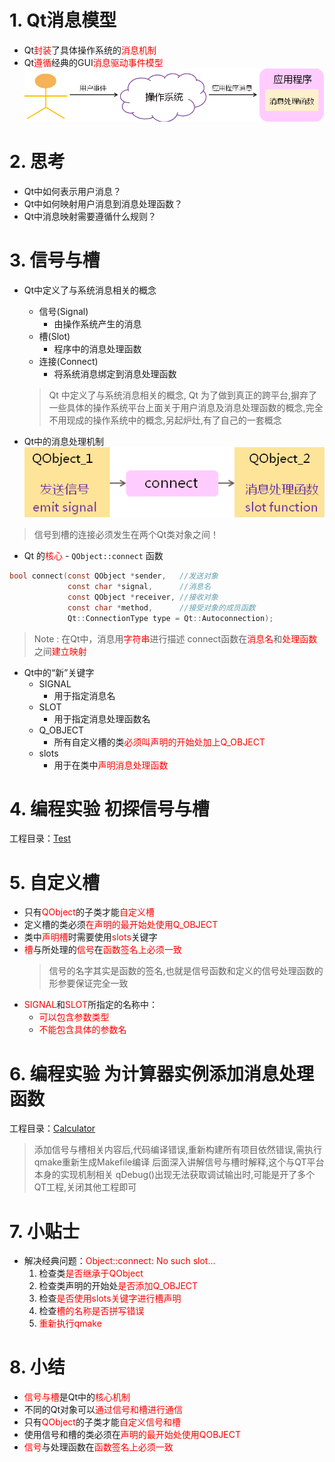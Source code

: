 # 1. Qt消息模型
- Qt<font color=red>封装</font>了具体操作系统的<font color=red>消息机制</font>
- Qt<font color=red>遵循</font>经典的GUI<font color=red>消息驱动事件模型</font>
![](vx_images/010_1.png)

# 2. 思考
- Qt中如何表示用户消息？
- Qt中如何映射用户消息到消息处理函数？
- Qt中消息映射需要遵循什么规则？

# 3. 信号与槽
- Qt中定义了与系统消息相关的概念
    - 信号(Signal)
        - 由操作系统产生的消息
    - 槽(Slot)
        - 程序中的消息处理函数
    - 连接(Connect)
        - 将系统消息绑定到消息处理函数
    > Qt 中定义了与系统消息相关的概念, Qt 为了做到真正的跨平台,摒弃了一些具体的操作系统平台上面关于用户消息及消息处理函数的概念,完全不用现成的操作系统中的概念,另起炉灶,有了自己的一套概念

- Qt中的消息处理机制
![](vx_images/010_2.png)
> 信号到槽的连接必须发生在两个Qt类对象之间！

- Qt 的<font color=red>核心</font> - `QObject::connect` 函数

```c
bool connect(const QObject *sender,   //发送对象
             const char *signal,      //消息名
             const QObject *receiver, //接收对象
             const char *method,      //接受对象的成员函数
             Qt::ConnectionType type = Qt::Autoconnection);
```
> Note :
> 在Qt中，消息用<font color=red>字符串</font>进行描述
> connect函数在<font color=red>消息名</font>和<font color=red>处理函数</font>之间<font color=red>建立映射</font>

- Qt中的“新”关键字
    - SIGNAL
        - 用于指定消息名
    - SLOT
        - 用于指定消息处理函数名
    - Q_OBJECT
        - 所有自定义槽的类<font color=red>必须叫声明的开始处加上Q_OBJECT</font>
    - slots
        - 用于在类中<font color=red>声明消息处理函数</font>

# 4. 编程实验 初探信号与槽
工程目录：[Test](vx_attachments\010_simple_message_handler\Test)

# 5. 自定义槽
- 只有<font color=red>QObject</font>的子类才能<font color=red>自定义槽</font>
- 定义槽的类必须<font color=red>在声明的最开始处使用Q_OBJECT</font>
- 类中<font color=red>声明槽</font>时需要使用<font color=red>slots</font>关键字
- <font color=red>槽</font>与所处理的<font color=red>信号</font>在<font color=red>函数签名上必须一致</font>
    > 信号的名字其实是函数的签名,也就是信号函数和定义的信号处理函数的形参要保证完全一致
- <font color=red>SIGNAL</font>和<font color=red>SLOT</font>所指定的名称中：
    - <font color=red>可以包含参数类型</font>
    - <font color=red>不能包含具体的参数名</font>

# 6. 编程实验 为计算器实例添加消息处理函数
工程目录：[Calculator](vx_attachments\010_simple_message_handler\Calculator)

> 添加信号与槽相关内容后,代码编译错误,重新构建所有项目依然错误,需执行qmake重新生成Makefile编译
后面深入讲解信号与槽时解释,这个与QT平台本身的实现机制相关
> qDebug()出现无法获取调试输出时,可能是开了多个QT工程,关闭其他工程即可

# 7. 小贴士
- 解决经典问题：<font color=red>Object::connect: No such slot...</font>
    1. 检查类<font color=red>是否继承于QObject</font>
    2. 检查类声明的开始处<font color=red>是否添加Q_OBJECT</font>
    3. 检查<font color=red>是否使用slots关键字进行槽声明</font>
    4. 检查<font color=red>槽的名称是否拼写错误</font>
    5. <font color=red>重新执行qmake</font>

# 8. 小结
- <font color=red>信号与槽</font>是Qt中的<font color=red>核心机制</font>
- 不同的Qt对象可以<font color=red>通过信号和槽进行通信</font>
- 只有<font color=red>QObject</font>的子类才能<font color=red>自定义信号和槽</font>
- 使用信号和槽的类必须在<font color=red>声明的最开始处使用QOBJECT</font>
- <font color=red>信号</font>与处理函数在<font color=red>函数签名上必须一致</font>
